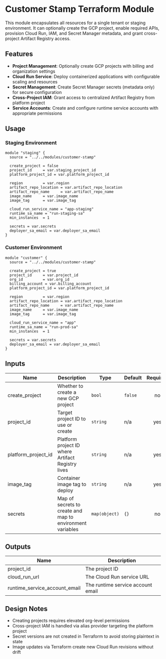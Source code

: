 # Customer Stamp Terraform Module

This module encapsulates all resources for a single tenant or staging environment. It can optionally create the GCP project, enable required APIs, provision Cloud Run, IAM, and Secret Manager metadata, and grant cross-project Artifact Registry access.

## Features

- **Project Management**: Optionally create GCP projects with billing and organization settings
- **Cloud Run Service**: Deploy containerized applications with configurable scaling and resources
- **Secret Management**: Create Secret Manager secrets (metadata only) for secure configuration
- **Cross-Project IAM**: Grant access to centralized Artifact Registry from platform project
- **Service Accounts**: Create and configure runtime service accounts with appropriate permissions

## Usage

### Staging Environment
```hcl
module "staging" {
  source = "../../modules/customer-stamp"
  
  create_project = false
  project_id     = var.staging_project_id
  platform_project_id = var.platform_project_id
  
  region         = var.region
  artifact_repo_location = var.artifact_repo_location
  artifact_repo_name     = var.artifact_repo_name
  image_name     = var.image_name
  image_tag      = var.image_tag
  
  cloud_run_service_name = "app-staging"
  runtime_sa_name = "run-staging-sa"
  min_instances  = 1
  
  secrets = var.secrets
  deployer_sa_email = var.deployer_sa_email
}
```

### Customer Environment
```hcl
module "customer" {
  source = "../../modules/customer-stamp"
  
  create_project = true
  project_id     = var.project_id
  org_id         = var.org_id
  billing_account = var.billing_account
  platform_project_id = var.platform_project_id
  
  region         = var.region
  artifact_repo_location = var.artifact_repo_location
  artifact_repo_name     = var.artifact_repo_name
  image_name     = var.image_name
  image_tag      = var.image_tag
  
  cloud_run_service_name = "app"
  runtime_sa_name = "run-prod-sa"
  min_instances  = 1
  
  secrets = var.secrets
  deployer_sa_email = var.deployer_sa_email
}
```

## Inputs

| Name | Description | Type | Default | Required |
|------|-------------|------|---------|:--------:|
| create_project | Whether to create a new GCP project | `bool` | `false` | no |
| project_id | Target project ID to use or create | `string` | n/a | yes |
| platform_project_id | Platform project ID where Artifact Registry lives | `string` | n/a | yes |
| image_tag | Container image tag to deploy | `string` | n/a | yes |
| secrets | Map of secrets to create and map to environment variables | `map(object)` | `{}` | no |

## Outputs

| Name | Description |
|------|-------------|
| project_id | The project ID |
| cloud_run_url | The Cloud Run service URL |
| runtime_service_account_email | The runtime service account email |

## Design Notes

- Creating projects requires elevated org-level permissions
- Cross-project IAM is handled via alias provider targeting the platform project
- Secret versions are not created in Terraform to avoid storing plaintext in state
- Image updates via Terraform create new Cloud Run revisions without drift

